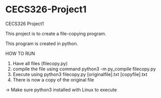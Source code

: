 # CECS326-Project1
CECS326 Project1


This project is to create a file-copying program.

This program is created in python.

HOW TO RUN
1) Have all files (filecopy.py)
2) compile the file using command python3 -m py_compile filecopy.py
3) Execute using python3 filecopy.py [originalfile].txt [copyfile].txt
4) There is now a copy of the original file

-> Make sure python3 installed with Linux to execute
